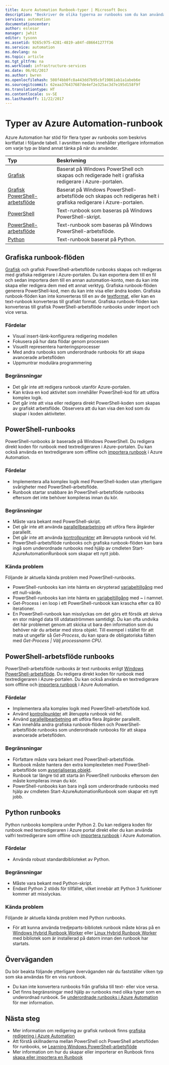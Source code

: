 ```yaml
---
title: Azure Automation Runbook-typer | Microsoft Docs
description: "Beskriver de olika typerna av runbooks som du kan använda i Azure Automation- och säkerhetsaspekter som du bör beakta när du fastställer vilken typ som ska användas. "
services: automation
documentationcenter: 
author: eslesar
manager: jwhit
editor: tysonn
ms.assetid: 9265c975-4281-4819-a84f-d86641277f36
ms.service: automation
ms.devlang: na
ms.topic: article
ms.tgt_pltfrm: na
ms.workload: infrastructure-services
ms.date: 06/01/2017
ms.author: bwren
ms.openlocfilehash: 508f4bb0fc8a443dd7b95cbf19861ab1a1abeb6e
ms.sourcegitcommit: 62eaa376437687de4ef2e325ac3d7e195d158f9f
ms.translationtype: HT
ms.contentlocale: sv-SE
ms.lasthandoff: 11/22/2017
---
```

# <a name="azure-automation-runbook-types"></a>Typer av Azure Automation-runbook
Azure Automation har stöd för flera typer av runbooks som beskrivs kortfattat i följande tabell.  I avsnitten nedan innehåller ytterligare information om varje typ av bland annat tänka på när du använder.

| Typ | Beskrivning |
|:--- |:--- |
| [Grafisk](#graphical-runbooks) |Baserat på Windows PowerShell och skapas och redigerade helt i grafiska redigerare i Azure-portalen. |
| [Grafisk PowerShell-arbetsflöde](#graphical-runbooks) |Baserat på Windows PowerShell-arbetsflöde och skapas och redigeras helt i grafiska redigerare i Azure-portalen. |
| [PowerShell](#powershell-runbooks) |Text-runbook som baseras på Windows PowerShell-skript. |
| [PowerShell-arbetsflöde](#powershell-workflow-runbooks) |Text-runbook som baseras på Windows PowerShell-arbetsflöde. |
| [Python](#python-runbooks) |Text-runbook baserat på Python. |

## <a name="graphical-runbooks"></a>Grafiska runbook-flöden
[Grafisk](automation-runbook-types.md#graphical-runbooks) och grafisk PowerShell-arbetsflöde runbooks skapas och redigeras med grafiska redigerare i Azure-portalen.  Du kan exportera dem till en fil och sedan importera dem till en annan automation-konto, men du kan inte skapa eller redigera dem med ett annat verktyg.  Grafiska runbook-flöden generera PowerShell-kod, men du kan inte visa eller ändra koden. Grafiska runbook-flöden kan inte konverteras till en av de [textformat](automation-runbook-types.md), eller kan en text-runbook konverteras till grafiskt format. Grafiska runbook-flöden kan konverteras till grafisk PowerShell-arbetsflöde runbooks under import och vice versa.

### <a name="advantages"></a>Fördelar
* Visual insert-länk-konfigurera redigering modellen  
* Fokusera på hur data flödar genom processen  
* Visuellt representera hanteringsprocesser  
* Med andra runbooks som underordnade runbooks för att skapa avancerade arbetsflöden  
* Uppmuntrar modulära programmering  


### <a name="limitations"></a>Begränsningar
* Det går inte att redigera runbook utanför Azure-portalen.
* Kan kräva en kod aktivitet som innehåller PowerShell-kod för att utföra komplex logik.
* Det går inte att visa eller redigera direkt PowerShell-koden som skapas av grafiskt arbetsflöde. Observera att du kan visa den kod som du skapar i koden aktiviteter.

## <a name="powershell-runbooks"></a>PowerShell-runbooks
PowerShell-runbooks är baserade på Windows PowerShell.  Du redigera direkt koden för runbook med textredigeraren i Azure-portalen.  Du kan också använda en textredigerare som offline och [importera runbook](http://msdn.microsoft.com/library/azure/dn643637.aspx) i Azure Automation.

### <a name="advantages"></a>Fördelar
* Implementera alla komplex logik med PowerShell-koden utan ytterligare svårigheter med PowerShell-arbetsflöde. 
* Runbook startar snabbare än PowerShell-arbetsflöde runbooks eftersom det inte behöver kompileras innan du kör.

### <a name="limitations"></a>Begränsningar
* Måste vara bekant med PowerShell-skript.
* Det går inte att använda [parallellbearbetning](automation-powershell-workflow.md#parallel-processing) att utföra flera åtgärder parallellt.
* Det går inte att använda [kontrollpunkter](automation-powershell-workflow.md#checkpoints) att återuppta runbook vid fel.
* PowerShell-arbetsflöde runbooks och grafiska runbook-flöden kan bara ingå som underordnade runbooks med hjälp av cmdleten Start-AzureAutomationRunbook som skapar ett nytt jobb.

### <a name="known-issues"></a>Kända problem
Följande är aktuella kända problem med PowerShell-runbooks.

* PowerShell-runbooks kan inte hämta en okrypterad [variabeltillgång](automation-variables.md) med ett null-värde.
* PowerShell-runbooks kan inte hämta en [variabeltillgång](automation-variables.md) med  *~*  i namnet.
* Get-Process i en loop i ett PowerShell-runbook kan krascha efter ca 80 iterationer. 
* En PowerShell-runbook kan misslyckas om det görs ett försök att skriva en stor mängd data till utdataströmmen samtidigt.   Du kan ofta undvika det här problemet genom att skicka ut bara den information som du behöver när du arbetar med stora objekt.  Till exempel i stället för att mata ut ungefär så *Get-Process*, du kan spara de obligatoriska fälten med *Get-Process | Välj processnamn CPU*.

## <a name="powershell-workflow-runbooks"></a>PowerShell-arbetsflöde runbooks
PowerShell-arbetsflöde runbooks är text runbooks enligt [Windows PowerShell-arbetsflöde](automation-powershell-workflow.md).  Du redigera direkt koden för runbook med textredigeraren i Azure-portalen.  Du kan också använda en textredigerare som offline och [importera runbook](http://msdn.microsoft.com/library/azure/dn643637.aspx) i Azure Automation.

### <a name="advantages"></a>Fördelar
* Implementera alla komplex logik med PowerShell-arbetsflöde kod.
* Använd [kontrollpunkter](automation-powershell-workflow.md#checkpoints) att återuppta runbook vid fel.
* Använd [parallellbearbetning](automation-powershell-workflow.md#parallel-processing) att utföra flera åtgärder parallellt.
* Kan innehålla andra grafiska runbook-flöden och PowerShell-arbetsflöde runbooks som underordnade runbooks för att skapa avancerade arbetsflöden.

### <a name="limitations"></a>Begränsningar
* Författare måste vara bekant med PowerShell-arbetsflöde.
* Runbook måste hantera den extra komplexiteten med PowerShell-arbetsflöde som [avserialiseras objekt](automation-powershell-workflow.md#code-changes).
* Runbook tar längre tid att starta än PowerShell runbooks eftersom den måste kompileras innan du kör.
* PowerShell-runbooks kan bara ingå som underordnade runbooks med hjälp av cmdleten Start-AzureAutomationRunbook som skapar ett nytt jobb.

## <a name="python-runbooks"></a>Python runbooks
Python runbooks kompilera under Python 2.  Du kan redigera koden för runbook med textredigeraren i Azure portal direkt eller du kan använda valfri textredigerare som offline och [importera runbook](http://msdn.microsoft.com/library/azure/dn643637.aspx) i Azure Automation.

### <a name="advantages"></a>Fördelar
* Använda robust standardbiblioteket av Python.

### <a name="limitations"></a>Begränsningar
* Måste vara bekant med Python-skript.
* Endast Python 2 stöds för tillfället, vilket innebär att Python 3 funktioner kommer att misslyckas.

### <a name="known-issues"></a>Kända problem
Följande är aktuella kända problem med Python runbooks.

* För att kunna använda tredjeparts-bibliotek runbook måste köras på en [Windows Hybrid Runbook Worker](https://docs.microsoft.com/en-us/azure/automation/automation-windows-hrw-install) eller [Linux Hybrid Runbook Worker](https://docs.microsoft.com/en-us/azure/automation/automation-linux-hrw-install) med bibliotek som är installerad på datorn innan den runbook har startats.

## <a name="considerations"></a>Överväganden
Du bör beakta följande ytterligare överväganden när du fastställer vilken typ som ska användas för en viss runbook.

* Du kan inte konvertera runbooks från grafiska till text- eller vice versa.
* Det finns begränsningar med hjälp av runbooks med olika typer som en underordnad runbook.  Se [underordnade runbooks i Azure Automation](automation-child-runbooks.md) för mer information.

## <a name="next-steps"></a>Nästa steg
* Mer information om redigering av grafisk runbook finns [grafiska redigering i Azure Automation](automation-graphical-authoring-intro.md)
* Att förstå skillnaderna mellan PowerShell och PowerShell arbetsflöden för runbooks, se [Learning Windows PowerShell-arbetsflöde](automation-powershell-workflow.md)
* Mer information om hur du skapar eller importerar en Runbook finns [skapa eller importera en Runbook](automation-creating-importing-runbook.md)

